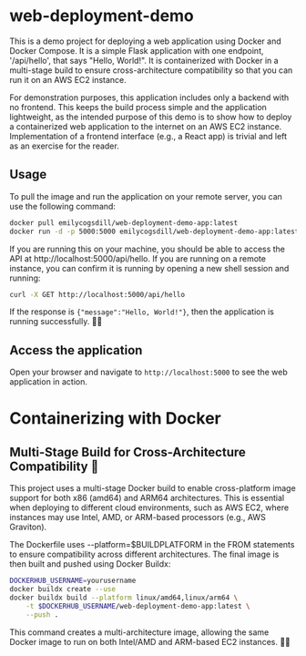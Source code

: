 # web-deployment-demo

This is a demo project for deploying a web application using Docker and Docker Compose. It is a simple Flask application with one endpoint, '/api/hello', that says "Hello, World!". It is containerized with Docker in a multi-stage build to ensure cross-architecture compatibility so that you can run it on an AWS EC2 instance.

For demonstration purposes, this application includes only a backend with no frontend. This keeps the build process simple and the application lightweight, as the intended purpose of this demo is to show how to deploy a containerized web application to the internet on an AWS EC2 instance. Implementation of a frontend interface (e.g., a React app) is trivial and left as an exercise for the reader.

## Usage

To pull the image and run the application on your remote server, you can use the following command:

```bash
docker pull emilycogsdill/web-deployment-demo-app:latest
docker run -d -p 5000:5000 emilycogsdill/web-deployment-demo-app:latest
```

If you are running this on your machine, you should be able to access the API at http://localhost:5000/api/hello. If you are running on a remote instance, you can confirm it is running by opening a new shell session and running:

```bash
curl -X GET http://localhost:5000/api/hello
```
If the response is `{"message":"Hello, World!"}`, then the application is running successfully. 💁‍♀️

## Access the application

Open your browser and navigate to `http://localhost:5000` to see the web application in action.

# Containerizing with Docker

## Multi-Stage Build for Cross-Architecture Compatibility 🚀

This project uses a multi-stage Docker build to enable cross-platform image support for both x86 (amd64) and ARM64 architectures. This is essential when deploying to different cloud environments, such as AWS EC2, where instances may use Intel, AMD, or ARM-based processors (e.g., AWS Graviton).

The Dockerfile uses --platform=$BUILDPLATFORM in the FROM statements to ensure compatibility across different architectures. The final image is then built and pushed using Docker Buildx:

```bash
DOCKERHUB_USERNAME=yourusername
docker buildx create --use
docker buildx build --platform linux/amd64,linux/arm64 \
    -t $DOCKERHUB_USERNAME/web-deployment-demo-app:latest \
    --push .
```

This command creates a multi-architecture image, allowing the same Docker image to run on both Intel/AMD and ARM-based EC2 instances. 💁‍♀️



